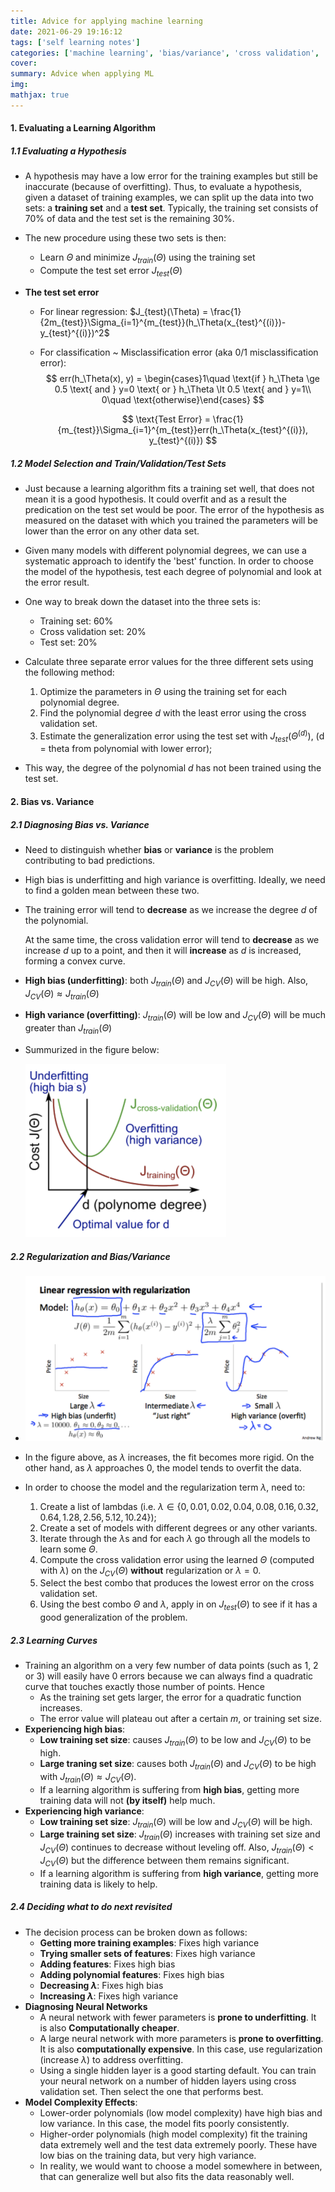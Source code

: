 ```yaml
---
title: Advice for applying machine learning
date: 2021-06-29 19:16:12
tags: ['self learning notes']
categories: ['machine learning', 'bias/variance', 'cross validation', 'learning curves']
cover:
summary: Advice when applying ML
img:
mathjax: true
---
```


#### 1. Evaluating a Learning Algorithm

##### 1.1 Evaluating a Hypothesis

* A hypothesis may have a low error for the training examples but still be inaccurate (because of overfitting). Thus, to evaluate a hypothesis, given a dataset of training examples, we can split up the data into two sets: a **training set** and a **test set**. Typically, the training set consists of $70\%$ of data and the test set is the remaining $30\%$.

* The new procedure using these two sets is then:

  * Learn $\Theta$ and minimize $J_{train}(\Theta)$ using the training set
  * Compute the test set error $J_{test}(\Theta)$

* **The test set error**

  * For linear regression: $J_{test}(\Theta) = \frac{1}{2m_{test}}\Sigma_{i=1}^{m_{test}}(h_\Theta(x_{test}^{(i)})-y_{test}^{(i)})^2$

  * For classification ~ Misclassification error (aka $0/1$ misclassification error): 
    $$
    err(h_\Theta(x), y) = \begin{cases}1\quad \text{if } h_\Theta \ge 0.5 \text{ and } y=0 \text{ or } h_\Theta \lt 0.5 \text{ and } y=1\\ 0\quad \text{otherwise}\end{cases}
    $$
     
    $$
    \text{Test Error} = \frac{1}{m_{test}}\Sigma_{i=1}^{m_{test}}err(h_\Theta(x_{test}^{(i)}), y_{test}^{(i)})
    $$

##### 1.2 Model Selection and Train/Validation/Test Sets

* Just because a learning algorithm fits a training set well, that does not mean it is a good hypothesis. It could overfit and as a result the predication on the test set would be poor. The error of the hypothesis as measured on the dataset with which you trained the parameters will be lower than the error on any other data set.

* Given many models with different polynomial degrees, we can use a systematic approach to identify the 'best' function. In order to choose the model of the hypothesis, test each degree of polynomial and look at the error result.
* One way to break down the dataset into the three sets is:
  * Training set: $60\%$
  * Cross validation set: $20\%$
  * Test set: $20\%$
* Calculate three separate error values for the three different sets using the following method:
  1. Optimize the parameters in $\Theta$ using the training set for each polynomial degree.
  2. Find the polynomial degree $d$ with the least error using the cross validation set.
  3. Estimate the generalization error using the test set with $J_{test}(\Theta^{(d)})$, (d = theta from polynomial with lower error);
* This way, the degree of the polynomial $d$ has not been trained using the test set.

#### 2. Bias vs. Variance

##### 2.1 Diagnosing Bias vs. Variance

* Need to distinguish whether **bias** or **variance** is the problem contributing to bad predictions.

* High bias is underfitting and high variance is overfitting. Ideally, we need to find a golden mean between these two.

* The training error will tend to **decrease** as we increase the degree $d$ of the polynomial.

  At the same time, the cross validation error will tend to **decrease** as we increase $d$ up to a point, and then it will **increase** as $d$ is increased, forming a convex curve.

* **High bias (underfitting)**: both $J_{train}(\Theta)$ and $J_{CV}(\Theta)$ will be high. Also, $J_{CV}(\Theta) \approx J_{train}(\Theta)$

* **High variance (overfitting)**: $J_{train}(\Theta)$ will be low and $J_{CV}(\Theta)$ will be much greater than $J_{train}(\Theta)$

* Summurized in the figure below:

  <img src="Advice-for-applying-machine-learning/BiasAndVariance.png" style="zoom:50%;" />

##### 2.2 Regularization and Bias/Variance

* <img src="Advice-for-applying-machine-learning/RegularizationAndBias:Variance.png" style="zoom:50%;" />

* In the figure above, as $\lambda$ increases, the fit becomes more rigid. On the other hand, as $\lambda$ approaches $0$, the model tends to overfit the data.
* In order to choose the model and the regularization term $\lambda$, need to:
  1. Create a list of lambdas (i.e. $\lambda \in \{0, 0.01, 0.02, 0.04, 0.08, 0.16, 0.32, 0.64, 1.28, 2.56, 5.12, 10.24\}$);
  2. Create a set of models with different degrees or any other variants.
  3. Iterate through the $\lambda$s and for each $\lambda$ go through all the models to learn some $\Theta$.
  4. Compute the cross validation error using the learned $\Theta$ (computed with $\lambda$) on the $J_{CV}(\Theta)$ **without** regularization or $\lambda = 0$.
  5. Select the best combo that produces the lowest error on the cross validation set.
  6. Using the best combo $\Theta$ and $\lambda$, apply in on $J_{test}(\Theta)$ to see if it has a good generalization of the problem.

##### 2.3 Learning Curves

* Training an algorithm on a very few number of data points (such as 1, 2 or 3) will easily have 0 errors because we can always find a quadratic curve that touches exactly those number of points. Hence
  * As the training set gets larger, the error for a quadratic function increases.
  * The error value will plateau out after a certain $m$, or training set size.
* **Experiencing high bias**:
  * **Low training set size**: causes $J_{train}(\Theta)$ to be low and $J_{CV}(\Theta)$ to be high.
  * **Large traning set size**: causes both $J_{train}(\Theta)$ and $J_{CV}(\Theta)$ to be high with $J_{train}(\Theta) \approx J_{CV}(\Theta)$.
  * If a learning algorithm is suffering from **high bias**, getting more training data will not **(by itself)** help much.
* **Experiencing high variance**:
  * **Low training set size**: $J_{train}(\Theta)$ will be low and $J_{CV}(\Theta)$ will be high.
  * **Large training set size**: $J_{train}(\Theta)$ increases with training set size and $J_{CV}(\Theta)$ continues to decrease without leveling off. Also, $J_{train}(\Theta) \lt J_{CV}(\Theta)$ but the difference between them remains significant.
  * If a learning algorithm is suffering from **high variance**, getting more training data is likely to help.

##### 2.4 Deciding what to do next revisited

* The decision process can be broken down as follows:
  * **Getting more training examples**: Fixes high variance
  * **Trying smaller sets of features**: Fixes high variance
  * **Adding features**: Fixes high bias
  * **Adding polynomial features**: Fixes high bias
  * **Decreasing $\lambda$**: Fixes high bias
  * **Increasing $\lambda$**: Fixes high variance
* **Diagnosing Neural Networks**
  * A neural network with fewer parameters is **prone to underfitting**. It is also **Computationally cheaper**.
  * A large neural network with more parameters is **prone to overfitting**. It is also **computationally expensive**. In this case, use regularization (increase $\lambda$) to address overfitting.
  * Using a single hidden layer is a good starting default. You can train your neural network on a number of hidden layers using cross validation set. Then select the one that performs best.
* **Model Complexity Effects**:
  * Lower-order polynomials (low model complexity) have high bias and low variance. In this case, the model fits poorly consistently.
  * Higher-order polynomials (high model complexity) fit the training data extremely well and the test data extremely poorly. These have low bias on the training data, but very high variance.
  * In reality, we would want to choose a model somewhere in between, that can generalize well but also fits the data reasonably well.

